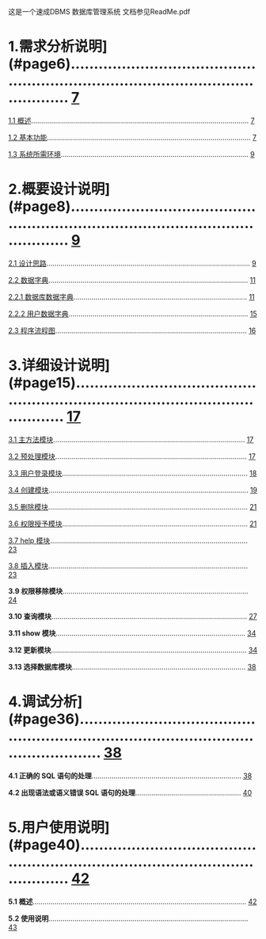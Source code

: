 这是一个速成DBMS 数据库管理系统
文档参见ReadMe.pdf

# 1.需求分析说明](#page6).......................................................................................................... [7](#page6)

 

[1.1 概述](#page6)............................................................................................................. [7](#page6)

 

[1.2 基本功能](#page6)...................................................................................................... [7](#page6)

 

[1.3 系统所需环境](#page8).............................................................................................. [9](#page8)

 

# 2.概要设计说明](#page8).......................................................................................................... [9](#page8)

 

[2.1 设计思路](#page8)...................................................................................................... [9](#page8)

 

[2.2 数据字典](#page9).................................................................................................... [11](#page9)

 

[2.2.1 数据库数据字典](#page9)....................................................................................... [11](#page9)

 

[2.2.2 用户数据字典](#page13).......................................................................................... [15](#page13)

 

[2.3 程序流程图](#page14)................................................................................................ [16](#page14)

 

# 3.详细设计说明](#page15)........................................................................................................ [17](#page15)

 

[3.1 主方法模块](#page15)................................................................................................ [17](#page15)

 

[3.2 预处理模块](#page15)................................................................................................ [17](#page15)

 

[3.3 用户登录模块](#page16)............................................................................................. [18](#page16)

 

[3.4 创建模块](#page17).................................................................................................... [19](#page17)

 

[3.5 删除模块](#page19).................................................................................................... [21](#page19)

 

[3.6 权限授予模块](#page19)............................................................................................. [21](#page19)

 

[3.7 help 模块](#page21)................................................................................................... [23](#page21)

 

[3.8 插入模块](#page21).................................................................................................... [23](#page21)

 

**3.9 权限移除模块**............................................................................................. [24](#page22)

 

**3.10 查询模块**.................................................................................................. [27](#page25)

 

**3.11 show 模块**............................................................................................... [34](#page32)

 

**3.12 更新模块**.................................................................................................. [34](#page32)

 

**3.13 选择数据库模块**....................................................................................... [38](#page36)

 

# 4.调试分析](#page36)............................................................................................................... [38](#page36)

 

**4.1 正确的 SQL 语句的处理**........................................................................... [38](#page36)

 

**4.2 出现语法或语义错误 SQL 语句的处理**..................................................... [40](#page38)

 

# 5.用户使用说明](#page40)........................................................................................................ [42](#page40)

 

**5.1 概述**........................................................................................................... [42](#page40)

 

**5.2 使用说明**.................................................................................................... [43](#page41)